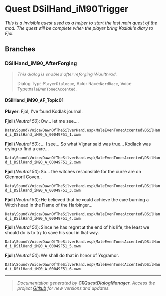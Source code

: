 # Quest DSilHand_iM90Trigger

_This is a invisible quest used as a helper to start the last main quest of the mod. The quest will be complete when the player bring Kodlak's diary to Fjol._

## Branches
### DSilHand_iM90_AfterForging
> _This dialog is enabled after reforging Wuulthrad._
> 
> Dialog Type:``PlayerDialogue``, Actor Race:``NordRace``, Voice Type:``MaleEvenTonedAccented``.

#### DSilHand_iM90_AF_Topic01

**Player**: Fjol, I've found Kodlak journal.

**Fjol** (*Neutral 50*): Ow... let me see....    

``Data\Sound\Voice\DawnOfTheSilverHand.esp\MaleEvenTonedAccented\DSilHand_i_DSilHand_iM90_A_00049F51_1.xwm``    

**Fjol** (*Neutral 50*): ... I see... So what Vignar said was true... Kodlack was trying to find a cure...    

``Data\Sound\Voice\DawnOfTheSilverHand.esp\MaleEvenTonedAccented\DSilHand_i_DSilHand_iM90_A_00049F51_2.xwm``    

**Fjol** (*Neutral 50*): So... the witches responsible for the curse are on Glenmoril Coven...    

``Data\Sound\Voice\DawnOfTheSilverHand.esp\MaleEvenTonedAccented\DSilHand_i_DSilHand_iM90_A_00049F51_3.xwm``    

**Fjol** (*Neutral 50*): He believed that he could achieve the cure burning a Witch head in the Flame of the Harbinger...    

``Data\Sound\Voice\DawnOfTheSilverHand.esp\MaleEvenTonedAccented\DSilHand_i_DSilHand_iM90_A_00049F51_4.xwm``    

**Fjol** (*Neutral 50*): Since he has regret at the end of his life, the least we should do is to try to save his soul in that way.    

``Data\Sound\Voice\DawnOfTheSilverHand.esp\MaleEvenTonedAccented\DSilHand_i_DSilHand_iM90_A_00049F51_5.xwm``    

**Fjol** (*Neutral 50*): We shall do that in honor of Ysgramor.    

``Data\Sound\Voice\DawnOfTheSilverHand.esp\MaleEvenTonedAccented\DSilHand_i_DSilHand_iM90_A_00049F51_6.xwm``    





*****

> _Documentation generated by **CKQuestDialogManager**. Access the project <a href="https://github.com/AndersonPaschoalon/CreationKit-DialogDocGen.git" target="_blank">Github</a> for new versions and updates._

